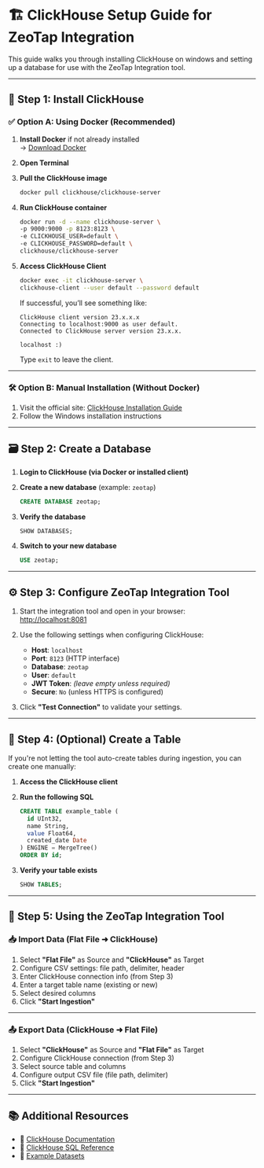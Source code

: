 # 🏗️ ClickHouse Setup Guide for ZeoTap Integration

This guide walks you through installing ClickHouse on windows and setting up a database for use with the ZeoTap Integration tool.

---

## 🔧 Step 1: Install ClickHouse

### ✅ Option A: Using Docker (Recommended)

1. **Install Docker** if not already installed  
   → [Download Docker](https://www.docker.com/products/docker-desktop)

2. **Open Terminal**

3. **Pull the ClickHouse image**

   ```bash
   docker pull clickhouse/clickhouse-server
   ```

4. **Run ClickHouse container**

   ```bash
   docker run -d --name clickhouse-server \
   -p 9000:9000 -p 8123:8123 \
   -e CLICKHOUSE_USER=default \
   -e CLICKHOUSE_PASSWORD=default \
   clickhouse/clickhouse-server
   ```

5. **Access ClickHouse Client**

   ```bash
   docker exec -it clickhouse-server \
   clickhouse-client --user default --password default
   ```

   If successful, you’ll see something like:

   ```
   ClickHouse client version 23.x.x.x
   Connecting to localhost:9000 as user default.
   Connected to ClickHouse server version 23.x.x.

   localhost :) 
   ```

   Type `exit` to leave the client.

---

### 🛠️ Option B: Manual Installation (Without Docker)

1. Visit the official site: [ClickHouse Installation Guide](https://clickhouse.com/docs/en/install)  
2. Follow the Windows installation instructions

---

## 🗃️ Step 2: Create a Database

1. **Login to ClickHouse (via Docker or installed client)**

2. **Create a new database** (example: `zeotap`)

   ```sql
   CREATE DATABASE zeotap;
   ```

3. **Verify the database**

   ```sql
   SHOW DATABASES;
   ```

4. **Switch to your new database**

   ```sql
   USE zeotap;
   ```

---

## ⚙️ Step 3: Configure ZeoTap Integration Tool

1. Start the integration tool and open in your browser:  
   [http://localhost:8081](http://localhost:8081)

2. Use the following settings when configuring ClickHouse:

   - **Host**: `localhost`  
   - **Port**: `8123` (HTTP interface)  
   - **Database**: `zeotap`  
   - **User**: `default`  
   - **JWT Token**: *(leave empty unless required)*  
   - **Secure**: `No` (unless HTTPS is configured)

3. Click **"Test Connection"** to validate your settings.

---

## 🧱 Step 4: (Optional) Create a Table

If you're not letting the tool auto-create tables during ingestion, you can create one manually:

1. **Access the ClickHouse client**

2. **Run the following SQL**

   ```sql
   CREATE TABLE example_table (
     id UInt32,
     name String,
     value Float64,
     created_date Date
   ) ENGINE = MergeTree()
   ORDER BY id;
   ```

3. **Verify your table exists**

   ```sql
   SHOW TABLES;
   ```

---

## 🔄 Step 5: Using the ZeoTap Integration Tool

### 📥 Import Data (Flat File ➜ ClickHouse)

1. Select **"Flat File"** as Source and **"ClickHouse"** as Target  
2. Configure CSV settings: file path, delimiter, header  
3. Enter ClickHouse connection info (from Step 3)  
4. Enter a target table name (existing or new)  
5. Select desired columns  
6. Click **"Start Ingestion"**

---

### 📤 Export Data (ClickHouse ➜ Flat File)

1. Select **"ClickHouse"** as Source and **"Flat File"** as Target  
2. Configure ClickHouse connection (from Step 3)  
3. Select source table and columns  
4. Configure output CSV file (file path, delimiter)  
5. Click **"Start Ingestion"**

---

## 📚 Additional Resources

- 📘 [ClickHouse Documentation](https://clickhouse.com/docs/)
- 📘 [ClickHouse SQL Reference](https://clickhouse.com/docs/en/sql-reference/)
- 📂 [Example Datasets](https://clickhouse.com/docs/getting-started/example-datasets)
